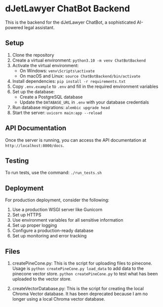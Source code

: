 # dJetLawyer ChatBot Backend

This is the backend for the dJetLawyer ChatBot, a sophisticated AI-powered legal assistant.

## Setup

1. Clone the repository
2. Create a virtual environment: `python3.10 -m venv ChatBotBackend`
3. Activate the virtual environment:
   - On Windows: `venv\Scripts\activate`
   - On macOS and Linux: `source ChatBotBackend/bin/activate`
4. Install dependencies: `pip install -r requirements.txt`
5. Copy `.env.example` to `.env` and fill in the required environment variables
6. Set up the database:
   - Create a PostgreSQL database
   - Update the `DATABASE_URL` in `.env` with your database credentials
7. Run database migrations: `alembic upgrade head`
8. Start the server: `uvicorn main:app --reload`

## API Documentation

Once the server is running, you can access the API documentation at `http://localhost:8000/docs`.

## Testing

To run tests, use the command: `./run_tests.sh`

## Deployment

For production deployment, consider the following:

1. Use a production WSGI server like Gunicorn
2. Set up HTTPS
3. Use environment variables for all sensitive information
4. Set up proper logging
5. Configure a production-ready database
6. Set up monitoring and error tracking


## Files

1. createPineCone.py: This is the script for uploading files to pinecone. Usage is `python createPineCone.py load_data` to add data to the pinecone vector store. `python createPineCone.py` to test what has been uploaded to the vector store.

2. createVectorDatabase.py: This is the script for creating the local Chroma Vector database. It has been deprecated because I am no longer using a local Chroma vector database.